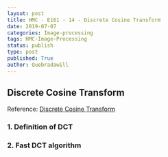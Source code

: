 ```yaml
---
layout: post
title: HMC - E161 - 14 - Discrete Cosine Transform
date: 2019-07-07
categories: Image-processing
tags: HMC-Image-Processing
status: publish
type: post
published: True
author: Quebradawill
---
```


## Discrete Cosine Transform

Reference: [Discrete Cosine Transform](http://fourier.eng.hmc.edu/e161/lectures/dct/index.html)

### 1. Definition of DCT

### 2. Fast DCT algorithm

